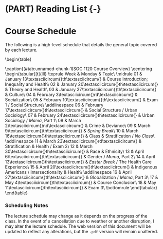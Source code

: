 # (PART) Reading List {-}

# Course Schedule

The following is a high-level schedule that details the general topic covered by each lecture.

\begin{table}

\caption{(\#tab:unnamed-chunk-1)SOC 1120 Course Overview}
\centering
\begin{tabular}[t]{lll}
\toprule
Week & Monday & Topic\\
\midrule
01 & January 13\textasciicircum{}th\textasciicircum{} & Course Introduction; Inequality and Health\\
02 & January 20\textasciicircum{}th\textasciicircum{} & Theory and Health\\
03 & January 27\textasciicircum{}th\textasciicircum{} & Culture\\
04 & February 3\textasciicircum{}rd\textasciicircum{} & Socialization\\
05 & February 10\textasciicircum{}th\textasciicircum{} & Exam 1 / Social Structure\\
\addlinespace
06 & February 17\textasciicircum{}th\textasciicircum{} & Social Structure / Urban Sociology\\
07 & February 24\textasciicircum{}th\textasciicircum{} & Urban Sociology / *Mama*, Part 1\\
08 & March 2\textasciicircum{}nd\textasciicircum{} & Crime \& Deviance\\
09 & March 9\textasciicircum{}th\textasciicircum{} & *Spring Break*\\
10 & March 16\textasciicircum{}th\textasciicircum{} & Class \& Stratification / *No Class*\\
\addlinespace
11 & March 23\textasciicircum{}rd\textasciicircum{} & Stratification \& Health / Exam 2\\
12 & March 30\textasciicircum{}th\textasciicircum{} & Race \& Ethnicity\\
13 & April 6\textasciicircum{}th\textasciicircum{} & Gender / *Mama*, Part 2\\
14 & April 13\textasciicircum{}th\textasciicircum{} & *Easter Break* / The Health Care Experience\\
15 & April 20\textasciicircum{}th\textasciicircum{} & Indigenous Americans / Intersectionality \& Health\\
\addlinespace
16 & April 27\textasciicircum{}th\textasciicircum{} & Globalization / *Mama*, Part 3\\
17 & May 4\textasciicircum{}th\textasciicircum{} & Course Conclusion\\
18 & May 11\textasciicircum{}th\textasciicircum{} & Exam 3\\
\bottomrule
\end{tabular}
\end{table}

### Scheduling Notes

The lecture schedule may change as it depends on the progress of the class. In the event of a cancellation due to weather or another disruption, I may alter the lecture schedule. The web version of this document will be updated to reflect any alterations, but the `.pdf` version will remain unaltered.
